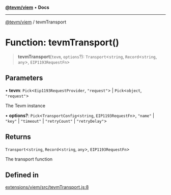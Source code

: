 [**@tevm/viem**](../README.md) • **Docs**

***

[@tevm/viem](../globals.md) / tevmTransport

# Function: tevmTransport()

> **tevmTransport**(`tevm`, `options`?): `Transport`\<`string`, `Record`\<`string`, `any`\>, `EIP1193RequestFn`\>

## Parameters

• **tevm**: `Pick`\<`Eip1193RequestProvider`, `"request"`\> \| `Pick`\<`object`, `"request"`\>

The Tevm instance

• **options?**: `Pick`\<`TransportConfig`\<`string`, `EIP1193RequestFn`\>, `"name"` \| `"key"` \| `"timeout"` \| `"retryCount"` \| `"retryDelay"`\>

## Returns

`Transport`\<`string`, `Record`\<`string`, `any`\>, `EIP1193RequestFn`\>

The transport function

## Defined in

[extensions/viem/src/tevmTransport.js:8](https://github.com/evmts/tevm-monorepo/blob/main/extensions/viem/src/tevmTransport.js#L8)
